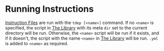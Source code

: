 # Running Instructions

[Instruction Files](file-format) are run with the `tdep [<name>]` command. If no `<name>` is specified, the script in [The Library](the-library) with its meta `dir` set to the current directory will be run. Otherwise, the `<name>` script will be run if it exists, and if it doesn't, the script with the name `<name>` in [The Library](the-library) will be run. `.yml` is added to `<name>` as required.
